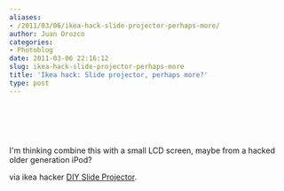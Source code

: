 ```yaml
---
aliases:
- /2011/03/06/ikea-hack-slide-projector-perhaps-more/
author: Juan Orozco
categories:
- Photoblog
date: 2011-03-06 22:16:12
slug: ikea-hack-slide-projector-perhaps-more
title: 'Ikea hack: Slide projector, perhaps more?'
type: post
---
```


&nbsp;

<p style="text-align:center;">
  <a href="http://feedproxy.google.com/~r/Ikeahacker/~3/YCWLTvD_fB8/diy-slide-projector.html"><img src='http://juanthedesigner.files.wordpress.com/2011/03/fmcgmg7gkayxwzn.jpg?w=580' alt='' data-recalc-dims="1" /></a>
</p>

&nbsp;

I'm thinking combine this with a small LCD screen, maybe from a hacked older generation iPod?

via ikea hacker [DIY Slide Projector][1].

[1]: http://feedproxy.google.com/~r/Ikeahacker/~3/YCWLTvD_fB8/diy-slide-projector.html